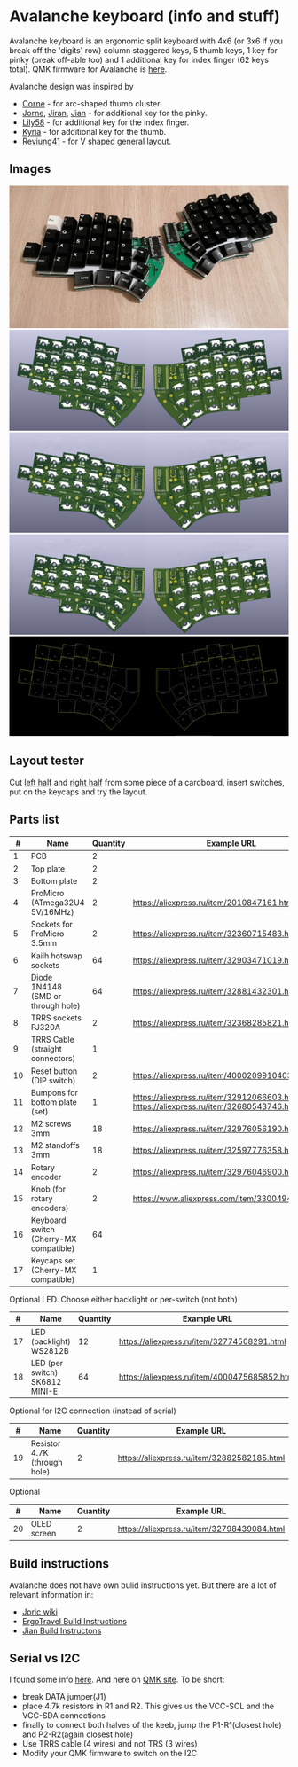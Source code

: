 # Avalanche keyboard (info and stuff)

Avalanche keyboard is an ergonomic split keyboard with 4x6 (or 3x6 if you break off the 'digits' row) column staggered keys,
5 thumb keys, 1 key for pinky (break off-able too) and 1 additional key for index finger (62 keys total). QMK firmware for Avalanche is [here](https://github.com/vlkv/qmk_firmware/tree/master/keyboards/avalanche).

Avalanche design was inspired by
* [Corne](https://github.com/foostan/crkbd) - for arc-shaped thumb cluster.
* [Jorne](https://github.com/joric/jorne), [Jiran](https://github.com/Ladniy/jiran), [Jian](https://github.com/KGOH/Jian-Info) - for additional key for the pinky.
* [Lily58](https://github.com/kata0510/Lily58) - for additional key for the index finger.
* [Kyria](https://github.com/splitkb/kyria) - for additional key for the thumb.
* [Reviung41](https://github.com/gtips/reviung) - for V shaped general layout.

## Images

![Avalanche v1.0 First Build](/images/avalanche_v1-0.jpg)
![Avalanche PCBs 3D view](/images/avalanche62_PCBs_3d_model.png)
![Avalanche PCBs 3D view](/images/avalanche50_PCBs_3d_model.png)
![Avalanche PCBs 3D view](/images/avalanche48_PCBs_3d_model.png)
![Avalanche PCBs model](/images/avalanche_mockup_03.png)

## Layout tester

Cut [left half](https://github.com/vlkv/avalanche_info/blob/master/layout_tester/Avalanche_v2_0_left_A4.pdf) and [right half](https://github.com/vlkv/avalanche_info/blob/master/layout_tester/Avalanche_v2_0_right_A4.pdf) from some piece of a cardboard, insert switches, put on the keycaps and try the layout.

## Parts list

| #  | Name                          | Quantity | Example URL                                           |
|----|-------------------------------|----------|-------------------------------------------------------|
| 1  | PCB                           | 2        | |
| 2  | Top plate                     | 2        | |
| 3  | Bottom plate                  | 2        | |
| 4  | ProMicro (ATmega32U4 5V/16MHz)| 2        | https://aliexpress.ru/item/2010847161.html            |
| 5  | Sockets for ProMicro 3.5mm    | 2        | https://aliexpress.ru/item/32360715483.html           |
| 6  | Kailh hotswap sockets         | 64       | https://aliexpress.ru/item/32903471019.html           |
| 7  | Diode 1N4148 (SMD or through hole)  | 64       | https://aliexpress.ru/item/32881432301.html |
| 8  | TRRS sockets PJ320A                 | 2        | https://aliexpress.ru/item/32368285821.html |
| 9  | TRRS Cable (straight connectors)    | 1        |  |
| 10 | Reset button (DIP switch)           | 2        | https://aliexpress.ru/item/4000209910403.html |
| 11 | Bumpons for bottom plate (set)      | 1        | https://aliexpress.ru/item/32912066603.html or https://aliexpress.ru/item/32680543746.html |
| 12 | M2 screws 3mm                       | 18       | https://aliexpress.ru/item/32976056190.html |
| 13 | M2 standoffs 3mm                    | 18       | https://aliexpress.ru/item/32597776358.html |
| 14 | Rotary encoder                      | 2        | https://aliexpress.ru/item/32976046900.html |
| 15 | Knob (for rotary encoders)          | 2        | https://www.aliexpress.com/item/33004945608.html |
| 16 | Keyboard switch (Cherry-MX compatible) | 64 | |
| 17 | Keycaps set (Cherry-MX compatible)     | 1 | |

Optional LED. Choose either backlight or per-switch (not both)

| #  | Name                          | Quantity | Example URL                                           |
|----|-------------------------------|----------|-------------------------------------------------------|
| 17 | LED (backlight) WS2812B             | 12       | https://aliexpress.ru/item/32774508291.html |
| 18 | LED (per switch) SK6812 MINI-E      | 64       | https://aliexpress.ru/item/4000475685852.html |

Optional for I2C connection (instead of serial)

| #  | Name                          | Quantity | Example URL                                           |
|----|-------------------------------|----------|-------------------------------------------------------|
| 19 | Resistor 4.7K (through hole)        | 2        | https://aliexpress.ru/item/32882582185.html |

Optional

| #  | Name                          | Quantity | Example URL                                           |
|----|-------------------------------|----------|-------------------------------------------------------|
| 20 | OLED screen                         | 2        | https://aliexpress.ru/item/32798439084.html |

## Build instructions
Avalanche does not have own bulid instructions yet. But there are a lot of relevant information in:
* [Joric wiki](https://github.com/joric/jorne/wiki)
* [ErgoTravel Build Instructions](https://github.com/jpconstantineau/ErgoTravel/blob/master/BuildInstructions.md)
* [Jian Build Instructons](https://telegra.ph/Gajd-po-sborke-Jian-12-08)

## Serial vs I2C
I found some info [here](https://github.com/foostan/crkbd/issues/17#issuecomment-523431198). And here on [QMK site](https://beta.docs.qmk.fm/using-qmk/hardware-features/feature_split_keyboard). To be short:
* break DATA jumper(J1)
* place 4.7k resistors in R1 and R2. This gives us the VCC-SCL and the VCC-SDA connections
* finally to connect both halves of the keeb, jump the P1-R1(closest hole) and P2-R2(again closest hole)
* Use TRRS cable (4 wires) and not TRS (3 wires)
* Modify your QMK firmware to switch on the I2C
